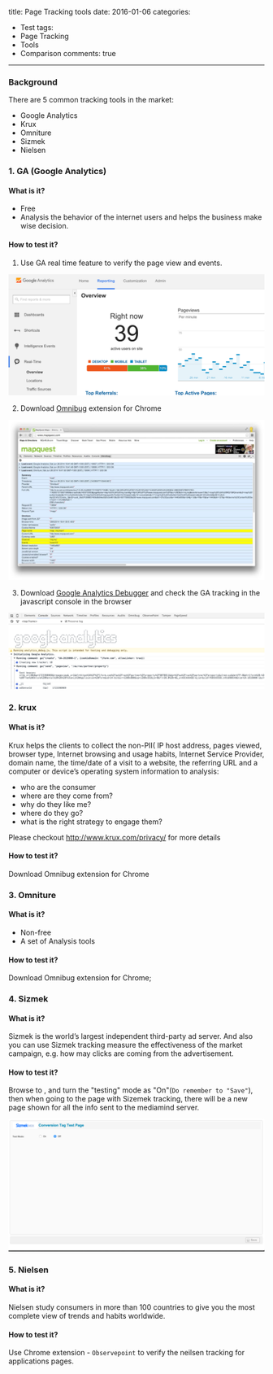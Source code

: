 title: Page Tracking tools
date: 2016-01-06
categories:
- Test
tags:
- Page Tracking
- Tools
- Comparison
comments: true
---

### Background

There are 5 common tracking tools in the market:

- Google Analytics
- Krux
- Omniture
- Sizmek
- Nielsen


### 1. GA (Google Analytics)

#### What is it?

- Free
- Analysis the behavior of the internet users and helps the business make wise decision.

#### How to test it?

1. Use GA real time feature to verify the page view and events.

![GA](https://raw.githubusercontent.com/xmyang/xmyang.github.io/master/images/GA.png)

2. Download [Omnibug](https://chrome.google.com/webstore/detail/omnibug/bknpehncffejahipecakbfkomebjmokl) extension for Chrome

![Omnibug](https://raw.githubusercontent.com/xmyang/xmyang.github.io/master/images/Omnibug.png)

3. Download [Google Analytics Debugger](https://chrome.google.com/webstore/detail/google-analytics-debugger/jnkmfdileelhofjcijamephohjechhna) and check the GA tracking in the javascript console in the browser

![Google Analytics Debugger](https://raw.githubusercontent.com/xmyang/xmyang.github.io/master/images/GADebugger.png)

### 2. krux

#### What is it?

Krux helps the clients to collect the non-PII(  IP host address, pages viewed, browser type, Internet browsing and usage habits, Internet Service Provider, domain name, the time/date of a visit to a website, the referring URL and a computer or device’s operating system information to analysis:

- who are the consumer
- where are they come from?
- why do they like me?
- where do they go?
- what is the right strategy to engage them?

Please checkout http://www.krux.com/privacy/ for more details

#### How to test it?

Download Omnibug extension for Chrome


### 3. Omniture

#### What is it?

- Non-free
- A set of Analysis tools

#### How to test it?

Download Omnibug  extension for Chrome;

### 4. Sizmek

#### What is it?

Sizmek is the world’s largest independent third-party ad server. And also you can use Sizmek tracking measure the effectiveness of the market campaign, e.g. how may clicks are coming from the advertisement.

#### How to test it?

Browse to , and turn the "testing" mode as "On"(`Do remember to "Save"`), then when going to the page with Sizemek tracking, there will be a new page shown for all the info sent to the mediamind server.

![Sizmek](https://raw.githubusercontent.com/xmyang/xmyang.github.io/master/images/Sizmek.png)

### 5. Nielsen

#### What is it?

Nielsen study consumers in more than 100 countries to give you the most complete view of trends and habits worldwide.

#### How to test it?

Use Chrome extension - `Observepoint` to verify the neilsen tracking for applications pages.
